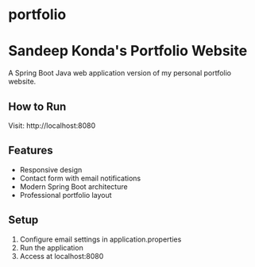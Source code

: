 # portfolio

# Sandeep Konda's Portfolio Website

A Spring Boot Java web application version of my personal portfolio website.

## How to Run

Visit: http://localhost:8080

## Features
- Responsive design
- Contact form with email notifications
- Modern Spring Boot architecture
- Professional portfolio layout

## Setup
1. Configure email settings in application.properties
2. Run the application
3. Access at localhost:8080
